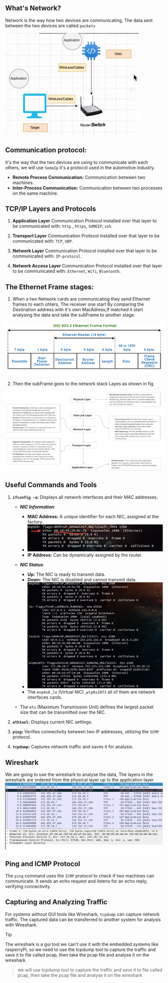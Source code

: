 ## What's Network?
Network is the way how two devices are communicating, The data sent between the two devices are called `packets`

![alt text](image-5.png)


## Communication protocol:
It's the way that the two devices are using to communicate with each others, we will use `SomeIp` it's a protocol used in the automotive industry.
- **Remote Process Communication:** Communication between two machines.
- **Inter-Process Communication:** Communication between two processes on the same machine.




## TCP/IP Layers and Protocols
1. **Application Layer**
Communication Protocol installed over that layer to be communicated with:
`http` , `https`, `SOMEIP`, `ssh`.

2. **Transport Layer**
Communication Protocol installed over that layer to be communicated with:
`TCP`, `UDP`.

3. **Network Layer**
Communication Protocol installed over that layer to be communicated with:
`IP-protocol`.

4. **Network Access Layer**
Communication Protocol installed over that layer to be communicated with:
`Ethernet`, `Wifi`, `Bluetooth`.




## The Ethernet Frame stages:
1. When a two Network cards are communicating they send Ethernet frames to each ohters, The receiver one start By comparing the Destination address with it's own MacAdress,If matched it start analysing the data and take the subFrame to another stage.

![alt text](image-1.png)
<br>


2. Then the subFrame goes to the network stack Layes as shown in fig

![alt text](image-7.png)



## Useful Commands and Tools

1. **`ifconfig -a`:** Displays all network interfaces and their MAC addresses.
    
    - ***NIC Information***:
        - **MAC Address:** A unique identifier for each NIC, assigned at the factory.
        - ![alt text](imageedit_2_5285483377.png)
        - **IP Address:** Can be dynamically assigned by the router.

    - ***NIC Status***:

        - **Up:** The NIC is ready to transmit data.
        - **Down:** The NIC is disabled and cannot transmit data.
        - ![alt text](image-4.png)
        - The `enp4s0` ,`lo` (Virtual NIC) ,`wlp0s20f3` all of them are network interfaces cards.

    -   The `mtu` (Maximum Transmission Unit) defines the largest packet size that can be transmitted over the NIC.

2. **`ethtool`:** Displays current NIC settings.
3. **`ping`:** Verifies connectivity between two IP addresses, utilizing the `ICMP` protocol.
4. **`tcpdump`:** Captures network traffic and saves it for analysis.








## Wireshark
We are going to use the wireshark to analyse the data, The layers in the wireshark are ordered from the physical layer up to the application layer
![alt text](image-3.png)




## Ping and ICMP Protocol
The `ping` command uses the `ICMP` protocol to check if two machines can communicate. It sends an echo request and listens for an echo reply, verifying connectivity.

## Capturing and Analyzing Traffic
For systems without GUI tools like Wireshark, `tcpdump` can capture network traffic. The captured data can be transferred to another system for analysis with Wireshark.


> [!TIP]
> The wireshark is a gui tool we can't use it with the embedded systems like rasperryPi, so we need to use the tcpdump tool to capture the traffic and save it to file called pcap, then take the pcap file and analyse it on the wireshark

> we will use tcpdump tool to capture the traffic and save it to file called pcap, then take the pcap file and analyse it on the wireshark



